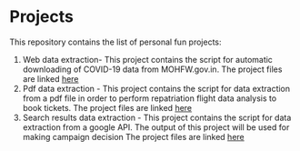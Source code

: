 # Projects
This repository contains the list of personal fun projects:
01. Web data extraction- This project contains the script for automatic downloading of COVID-19 data from MOHFW.gov.in. The project files are linked [here](https://github.com/etegaurav/Projects/tree/master/Data%20Extraction%20Projects/01.%20Web%20data%20extraction/Covid-19%20_Data_Extraction)
02. Pdf data extraction - This project contains the script for data extraction from a pdf file in order to perform repatriation flight data analysis to book tickets. The project files are linked [here](https://github.com/etegaurav/Projects/tree/master/Data%20Extraction%20Projects/02.%20Pdf%20data%20extraction)
03. Search results data extraction - This project contains the script for data extraction from a google API. The output of this project will be used for making campaign decision The project files are linked [here](https://github.com/etegaurav/Projects/tree/master/Data%20Extraction%20Projects/03.%20Data%20extraction%20using%20Google%20API)
